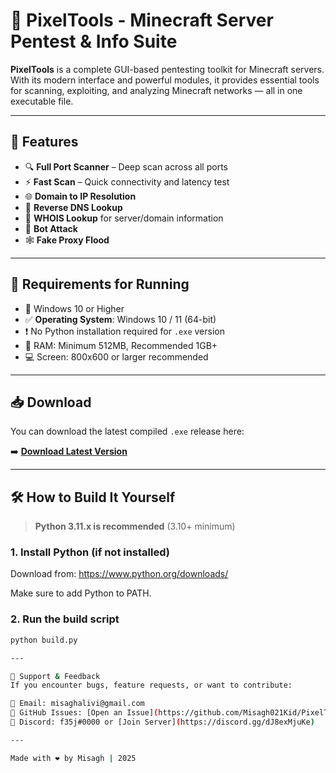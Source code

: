 # 🧩 PixelTools - Minecraft Server Pentest & Info Suite

**PixelTools** is a complete GUI-based pentesting toolkit for Minecraft servers. With its modern interface and powerful modules, it provides essential tools for scanning, exploiting, and analyzing Minecraft networks — all in one executable file.

---

## 🚀 Features

- 🔍 **Full Port Scanner** – Deep scan across all ports
- ⚡ **Fast Scan** – Quick connectivity and latency test
- 🌐 **Domain to IP Resolution**
- 📡 **Reverse DNS Lookup**
- 🧾 **WHOIS Lookup** for server/domain information
- 🤖 **Bot Attack**
- 🕸️ **Fake Proxy Flood**

---

## 💾 Requirements for Running

- 💨 Windows 10 or Higher
- ✅ **Operating System**: Windows 10 / 11 (64-bit)
- ❗ No Python installation required for `.exe` version
- 🧠 RAM: Minimum 512MB, Recommended 1GB+
- 💻 Screen: 800x600 or larger recommended

---

## 📥 Download

You can download the latest compiled `.exe` release here:

➡️ **[Download Latest Version](https://github.com/Misagh021kid/PixelTools/releases/latest)**

---

## 🛠️ How to Build It Yourself

> **Python 3.11.x is recommended** (3.10+ minimum)

### 1. Install Python (if not installed)

Download from: https://www.python.org/downloads/

Make sure to add Python to PATH.

### 2. Run the build script

```bash
python build.py

---

🛟 Support & Feedback
If you encounter bugs, feature requests, or want to contribute:

📧 Email: misaghalivi@gmail.com
📂 GitHub Issues: [Open an Issue](https://github.com/Misagh021Kid/PixelTools/issues)
🔌 Discord: f35j#0000 or [Join Server](https://discord.gg/dJ8exMjuKe)

---

Made with ❤️ by Misagh | 2025